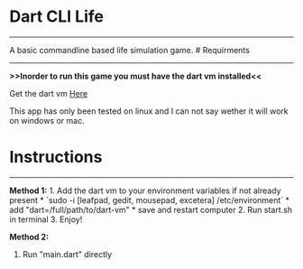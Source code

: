 # Dart CLI Life
<hr>
A basic commandline based life simulation game.
# Requirments
<hr>
<b>>>Inorder to run this game you must have the dart vm installed<<</b>

Get the dart vm [Here](https://www.dartlang.org/downloads/linux.html)

This app has only been tested on linux and I can not say wether it will work on windows or mac.
# Instructions
<hr>
<b>Method 1:</b>
  1. Add the dart vm to your environment variables if not already present
    * `sudo -i [leafpad, gedit, mousepad, excetera] /etc/environment`
    * add "dart=/full/path/to/dart-vm"
    * save and restart computer
  2. Run start.sh in terminal
  3. Enjoy!
  
<b>Method 2:</b>
  1. Run "main.dart" directly

